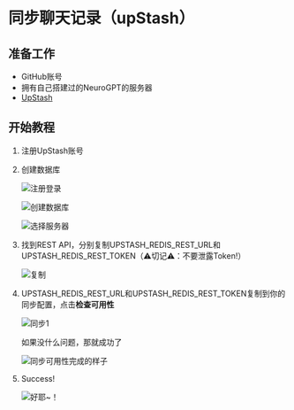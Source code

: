 # 同步聊天记录（upStash）
## 准备工作
- GitHub账号
- 拥有自己搭建过的NeuroGPT的服务器
- [UpStash](https://upstash.com)

## 开始教程
1. 注册UpStash账号
2. 创建数据库

    ![注册登录](./images/upstash-1.png)

    ![创建数据库](./images/upstash-2.png)

    ![选择服务器](./images/upstash-3.png)

3. 找到REST API，分别复制UPSTASH_REDIS_REST_URL和UPSTASH_REDIS_REST_TOKEN（⚠切记⚠：不要泄露Token!）

   ![复制](./images/upstash-4.png)

4. UPSTASH_REDIS_REST_URL和UPSTASH_REDIS_REST_TOKEN复制到你的同步配置，点击**检查可用性**

    ![同步1](./images/upstash-5.png)

    如果没什么问题，那就成功了

    ![同步可用性完成的样子](./images/upstash-6.png)

5. Success! 

   ![好耶~！](./images/upstash-7.png)

